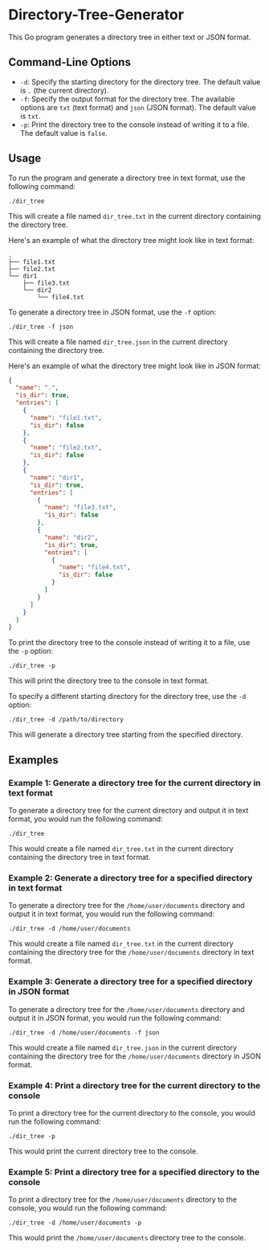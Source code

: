 # Directory-Tree-Generator

This Go program generates a directory tree in either text or JSON format. 

## Command-Line Options

- `-d`: Specify the starting directory for the directory tree. The default value is `.` (the current directory).
- `-f`: Specify the output format for the directory tree. The available options are `txt` (text format) and `json` (JSON format). The default value is `txt`.
- `-p`: Print the directory tree to the console instead of writing it to a file. The default value is `false`.

## Usage

To run the program and generate a directory tree in text format, use the following command:

```
./dir_tree
```

This will create a file named `dir_tree.txt` in the current directory containing the directory tree.

Here's an example of what the directory tree might look like in text format:

```
.
├── file1.txt
├── file2.txt
└── dir1
    ├── file3.txt
    └── dir2
        └── file4.txt
```

To generate a directory tree in JSON format, use the `-f` option:

```
./dir_tree -f json
```

This will create a file named `dir_tree.json` in the current directory containing the directory tree.

Here's an example of what the directory tree might look like in JSON format:

```json
{
  "name": ".",
  "is_dir": true,
  "entries": [
    {
      "name": "file1.txt",
      "is_dir": false
    },
    {
      "name": "file2.txt",
      "is_dir": false
    },
    {
      "name": "dir1",
      "is_dir": true,
      "entries": [
        {
          "name": "file3.txt",
          "is_dir": false
        },
        {
          "name": "dir2",
          "is_dir": true,
          "entries": [
            {
              "name": "file4.txt",
              "is_dir": false
            }
          ]
        }
      ]
    }
  ]
}
```

To print the directory tree to the console instead of writing it to a file, use the `-p` option:

```
./dir_tree -p
```

This will print the directory tree to the console in text format.

To specify a different starting directory for the directory tree, use the `-d` option:

```
./dir_tree -d /path/to/directory
```

This will generate a directory tree starting from the specified directory.

## Examples

### Example 1: Generate a directory tree for the current directory in text format

To generate a directory tree for the current directory and output it in text format, you would run the following command:

```
./dir_tree
```

This would create a file named `dir_tree.txt` in the current directory containing the directory tree in text format.

### Example 2: Generate a directory tree for a specified directory in text format

To generate a directory tree for the `/home/user/documents` directory and output it in text format, you would run the following command:

```
./dir_tree -d /home/user/documents
```

This would create a file named `dir_tree.txt` in the current directory containing the directory tree for the `/home/user/documents` directory in text format.

### Example 3: Generate a directory tree for a specified directory in JSON format

To generate a directory tree for the `/home/user/documents` directory and output it in JSON format, you would run the following command:

```
./dir_tree -d /home/user/documents -f json
```

This would create a file named `dir_tree.json` in the current directory containing the directory tree for the `/home/user/documents` directory in JSON format.

### Example 4: Print a directory tree for the current directory to the console

To print a directory tree for the current directory to the console, you would run the following command:

```
./dir_tree -p
```

This would print the current directory tree to the console.

### Example 5: Print a directory tree for a specified directory to the console

To print a directory tree for the `/home/user/documents` directory to the console, you would run the following command:

```
./dir_tree -d /home/user/documents -p
```

This would print the `/home/user/documents` directory tree to the console.